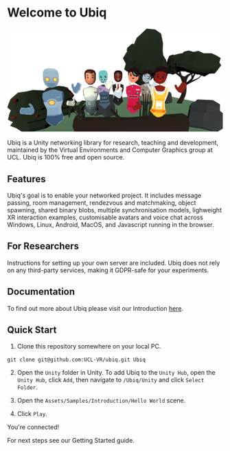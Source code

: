 # Welcome to Ubiq

![Picture of Avatars Waving](Documentation/docs/images/0f1c2fc3-2615-4f15-93c4-7533af6697eb.png)

Ubiq is a Unity networking library for research, teaching and development, maintained by the Virtual Environments and Computer Graphics group at UCL.
Ubiq is 100% free and open source.

## Features

Ubiq's goal is to enable your networked project. It includes message passing, room management, rendezvous and matchmaking, object spawning, shared binary blobs, multiple synchronisation models, lighweight XR interaction examples, customisable avatars and voice chat across Windows, Linux, Android, MacOS, and Javascript running in the browser.

## For Researchers

Instructions for setting up your own server are included. Ubiq does not rely on any third-party services, making it GDPR-safe for your experiments.

## Documentation

To find out more about Ubiq please visit our Introduction [here](https://ucl-vr.github.io/ubiq/).

## Quick Start

1. Clone this repository somewhere on your local PC.

```
git clone git@github.com:UCL-VR/ubiq.git Ubiq
```

2. Open the `Unity` folder in Unity. To add Ubiq to the `Unity Hub`, open the `Unity Hub`, click `Add`, then navigate to `/Ubiq/Unity` and click `Select Folder`.

3. Open the `Assets/Samples/Introduction/Hello World` scene.

4. Click `Play`.

You're connected!

For next steps see our Getting Started guide.



